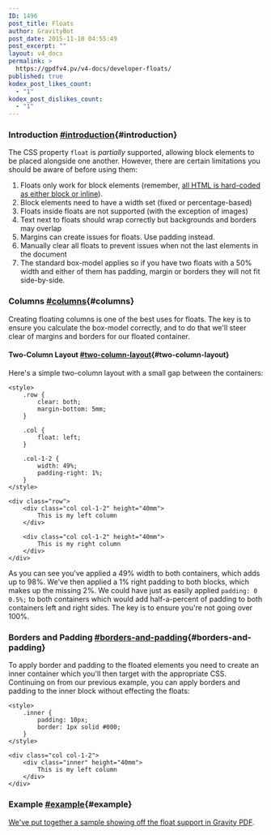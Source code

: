 ```yaml
---
ID: 1496
post_title: Floats
author: GravityBot
post_date: 2015-11-10 04:55:49
post_excerpt: ""
layout: v4_docs
permalink: >
  https://gpdfv4.pv/v4-docs/developer-floats/
published: true
kodex_post_likes_count:
  - "1"
kodex_post_dislikes_count:
  - "1"
---
```

### Introduction [#introduction](#introduction){#introduction}

The CSS property `float` is *partially* supported, allowing block elements to be placed alongside one another. However, there are certain limitations you should be aware of before using them:

1. Floats only work for block elements (remember, [all HTML is hard-coded as either block or inline](https://gpdfv4.pv/v4-docs/developer-supported-html-and-css/#html-support)).
1. Block elements need to have a width set (fixed or percentage-based)
1. Floats inside floats are not supported (with the exception of images)
1. Text next to floats should wrap correctly but backgrounds and borders may overlap 
1. Margins can create issues for floats. Use padding instead. 
1. Manually clear all floats to prevent issues when not the last elements in the document
1. The standard box-model applies so if you have two floats with a 50% width and either of them has padding, margin or borders they will not fit side-by-side.

### Columns [#columns](#columns){#columns}

Creating floating columns is one of the best uses for floats. The key is to ensure you calculate the box-model correctly, and to do that we'll steer clear of margins and borders for our floated container. 

#### Two-Column Layout [#two-column-layout](#two-column-layout){#two-column-layout}

Here's a simple two-column layout with a small gap between the containers:

```{.language-html}
<style>
    .row {
        clear: both;
        margin-bottom: 5mm;
    }

    .col {
        float: left;
    }

    .col-1-2 {
        width: 49%;
        padding-right: 1%;
    }
</style>

<div class="row">
    <div class="col col-1-2" height="40mm">
        This is my left column
    </div>

    <div class="col col-1-2" height="40mm">
        This is my right column
    </div>
</div>
```

As you can see you've applied a 49% width to both containers, which adds up to 98%. We've then applied a 1% right padding to both blocks, which makes up the missing 2%. We could have just as easily applied `padding: 0 0.5%;` to both containers which would add half-a-percent of padding to both containers left and right sides. The key is to ensure you're not going over 100%.

### Borders and Padding [#borders-and-padding](#borders-and-padding){#borders-and-padding}

To apply border and padding to the floated elements you need to create an inner container which you'll then target with the appropriate CSS. Continuing on from our previous example, you can apply borders and padding to the inner block without effecting the floats:

```{.language-html}
<style>
    .inner {
        padding: 10px;
        border: 1px solid #000;
    }
</style>

<div class="col col-1-2">
    <div class="inner" height="40mm">
        This is my left column
    </div>
</div>
```

### Example [#example](#example){#example}

[We've put together a sample showing off the float support in Gravity PDF](https://gist.github.com/blueliquiddesigns/6308db75277e54db47d9).